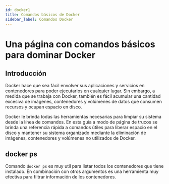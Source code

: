 ```yaml
---
id: docker1
title: Comandos básicos de Docker
sidebar_label: Comandos Docker
---
```

# Una página con comandos básicos para dominar Docker 

## Introducción
Docker hace que sea fácil envolver sus aplicaciones y servicios en contenedores para poder ejecutarlos en cualquier lugar. Sin embargo, a medida que se trabaja con Docker, también es fácil acumular una cantidad excesiva de imágenes, contenedores y volúmenes de datos que consumen recursos y ocupan espacio en disco.

Docker le brinda todas las herramientas necesarias para limpiar su sistema desde la línea de comandos. En esta guía a modo de página de trucos se brinda una referencia rápida a comandos útiles para liberar espacio en el disco y mantener su sistema organizado mediante la eliminación de imágenes, contenedores y volúmenes no utilizados de Docker.

## docker ps
Comando `docker ps` es muy util para listar todos los contenedores que tiene instalado. En combinación con otros argumentos es una herramienta muy efectiva para filtrar información de los contenedores.